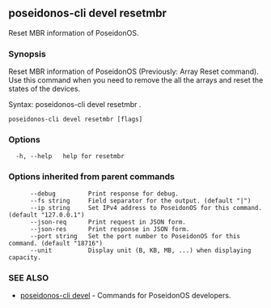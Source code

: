 ## poseidonos-cli devel resetmbr

Reset MBR information of PoseidonOS.

### Synopsis


Reset MBR information of PoseidonOS (Previously: Array Reset command).
Use this command when you need to remove the all the arrays and 
reset the states of the devices. 

Syntax:
	poseidonos-cli devel resetmbr .
          

```
poseidonos-cli devel resetmbr [flags]
```

### Options

```
  -h, --help   help for resetmbr
```

### Options inherited from parent commands

```
      --debug         Print response for debug.
      --fs string     Field separator for the output. (default "|")
      --ip string     Set IPv4 address to PoseidonOS for this command. (default "127.0.0.1")
      --json-req      Print request in JSON form.
      --json-res      Print response in JSON form.
      --port string   Set the port number to PoseidonOS for this command. (default "18716")
      --unit          Display unit (B, KB, MB, ...) when displaying capacity.
```

### SEE ALSO

* [poseidonos-cli devel](poseidonos-cli_devel.md)	 - Commands for PoseidonOS developers.

